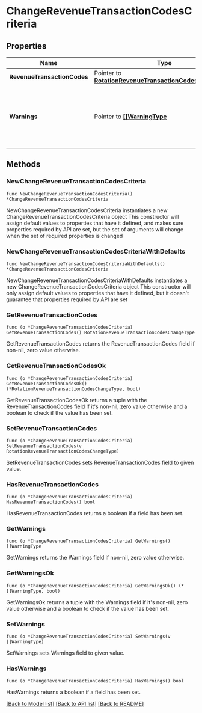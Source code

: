 # ChangeRevenueTransactionCodesCriteria

## Properties

Name | Type | Description | Notes
------------ | ------------- | ------------- | -------------
**RevenueTransactionCodes** | Pointer to [**RotationRevenueTransactionCodesChangeType**](RotationRevenueTransactionCodesChangeType.md) |  | [optional] 
**Warnings** | Pointer to [**[]WarningType**](WarningType.md) | Used in conjunction with the Success element to define a business error. | [optional] 

## Methods

### NewChangeRevenueTransactionCodesCriteria

`func NewChangeRevenueTransactionCodesCriteria() *ChangeRevenueTransactionCodesCriteria`

NewChangeRevenueTransactionCodesCriteria instantiates a new ChangeRevenueTransactionCodesCriteria object
This constructor will assign default values to properties that have it defined,
and makes sure properties required by API are set, but the set of arguments
will change when the set of required properties is changed

### NewChangeRevenueTransactionCodesCriteriaWithDefaults

`func NewChangeRevenueTransactionCodesCriteriaWithDefaults() *ChangeRevenueTransactionCodesCriteria`

NewChangeRevenueTransactionCodesCriteriaWithDefaults instantiates a new ChangeRevenueTransactionCodesCriteria object
This constructor will only assign default values to properties that have it defined,
but it doesn't guarantee that properties required by API are set

### GetRevenueTransactionCodes

`func (o *ChangeRevenueTransactionCodesCriteria) GetRevenueTransactionCodes() RotationRevenueTransactionCodesChangeType`

GetRevenueTransactionCodes returns the RevenueTransactionCodes field if non-nil, zero value otherwise.

### GetRevenueTransactionCodesOk

`func (o *ChangeRevenueTransactionCodesCriteria) GetRevenueTransactionCodesOk() (*RotationRevenueTransactionCodesChangeType, bool)`

GetRevenueTransactionCodesOk returns a tuple with the RevenueTransactionCodes field if it's non-nil, zero value otherwise
and a boolean to check if the value has been set.

### SetRevenueTransactionCodes

`func (o *ChangeRevenueTransactionCodesCriteria) SetRevenueTransactionCodes(v RotationRevenueTransactionCodesChangeType)`

SetRevenueTransactionCodes sets RevenueTransactionCodes field to given value.

### HasRevenueTransactionCodes

`func (o *ChangeRevenueTransactionCodesCriteria) HasRevenueTransactionCodes() bool`

HasRevenueTransactionCodes returns a boolean if a field has been set.

### GetWarnings

`func (o *ChangeRevenueTransactionCodesCriteria) GetWarnings() []WarningType`

GetWarnings returns the Warnings field if non-nil, zero value otherwise.

### GetWarningsOk

`func (o *ChangeRevenueTransactionCodesCriteria) GetWarningsOk() (*[]WarningType, bool)`

GetWarningsOk returns a tuple with the Warnings field if it's non-nil, zero value otherwise
and a boolean to check if the value has been set.

### SetWarnings

`func (o *ChangeRevenueTransactionCodesCriteria) SetWarnings(v []WarningType)`

SetWarnings sets Warnings field to given value.

### HasWarnings

`func (o *ChangeRevenueTransactionCodesCriteria) HasWarnings() bool`

HasWarnings returns a boolean if a field has been set.


[[Back to Model list]](../README.md#documentation-for-models) [[Back to API list]](../README.md#documentation-for-api-endpoints) [[Back to README]](../README.md)


